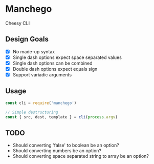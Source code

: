 # Manchego
Cheesy CLI

## Design Goals
- [x] No made-up syntax
- [x] Single dash options expect space separated values
- [x] Single dash options can be combined
- [x] Double dash options expect equals sign
- [x] Support variadic arguments

## Usage
```js
const cli = require('manchego')

// Simple destructuring
const { src, dest, template } = cli(process.argv)
```

## TODO
- Should converting 'false' to boolean be an option?
- Should converting numbers be an option?
- Should converting space separated string to array be an option?
